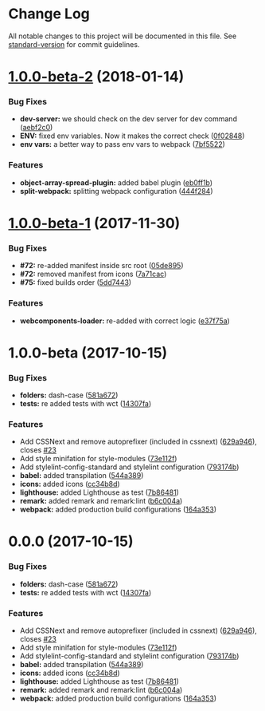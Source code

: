 # Change Log

All notable changes to this project will be documented in this file. See [standard-version](https://github.com/conventional-changelog/standard-version) for commit guidelines.

<a name="1.0.0-beta-2"></a>
# [1.0.0-beta-2](https://github.com/PolymerX/polymer-skeleton/compare/v1.0.0-beta-1...v1.0.0-beta-2) (2018-01-14)


### Bug Fixes

* **dev-server:** we should check on the dev server for dev command ([aebf2c0](https://github.com/PolymerX/polymer-skeleton/commit/aebf2c0))
* **ENV:** fixed env variables. Now it makes the correct check ([0f02848](https://github.com/PolymerX/polymer-skeleton/commit/0f02848))
* **env vars:** a better way to pass env vars to webpack ([7bf5522](https://github.com/PolymerX/polymer-skeleton/commit/7bf5522))


### Features

* **object-array-spread-plugin:** added babel plugin ([eb0ff1b](https://github.com/PolymerX/polymer-skeleton/commit/eb0ff1b))
* **split-webpack:** splitting webpack configuration ([444f284](https://github.com/PolymerX/polymer-skeleton/commit/444f284))



<a name="1.0.0-beta-1"></a>
# [1.0.0-beta-1](https://github.com/PolymerX/polymer-skeleton/compare/v1.0.0-beta...v1.0.0-beta-1) (2017-11-30)


### Bug Fixes

* **#72:** re-added manifest inside src root  ([05de895](https://github.com/PolymerX/polymer-skeleton/commit/05de895))
* **#72:** removed manifest from icons ([7a71cac](https://github.com/PolymerX/polymer-skeleton/commit/7a71cac))
* **#75:** fixed builds order ([5dd7443](https://github.com/PolymerX/polymer-skeleton/commit/5dd7443))


### Features

* **webcomponents-loader:** re-added with correct logic ([e37f75a](https://github.com/PolymerX/polymer-skeleton/commit/e37f75a))



<a name="1.0.0-beta"></a>
# 1.0.0-beta (2017-10-15)


### Bug Fixes

* **folders:** dash-case ([581a672](https://github.com/PolymerX/polymer-skeleton/commit/581a672))
* **tests:** re added tests with wct ([14307fa](https://github.com/PolymerX/polymer-skeleton/commit/14307fa))


### Features

* Add CSSNext and remove autoprefixer (included in cssnext) ([629a946](https://github.com/PolymerX/polymer-skeleton/commit/629a946)), closes [#23](https://github.com/PolymerX/polymer-skeleton/issues/23)
* Add style minifation for style-modules ([73e112f](https://github.com/PolymerX/polymer-skeleton/commit/73e112f))
* Add stylelint-config-standard and stylelint configuration ([793174b](https://github.com/PolymerX/polymer-skeleton/commit/793174b))
* **babel:** added transpilation ([544a389](https://github.com/PolymerX/polymer-skeleton/commit/544a389))
* **icons:** added icons ([cc34b8d](https://github.com/PolymerX/polymer-skeleton/commit/cc34b8d))
* **lighthouse:** added Lighthouse as test ([7b86481](https://github.com/PolymerX/polymer-skeleton/commit/7b86481))
* **remark:** added remark and remark:lint ([b6c004a](https://github.com/PolymerX/polymer-skeleton/commit/b6c004a))
* **webpack:** added production build configurations ([164a353](https://github.com/PolymerX/polymer-skeleton/commit/164a353))



<a name="0.0.0"></a>
# 0.0.0 (2017-10-15)


### Bug Fixes

* **folders:** dash-case ([581a672](https://github.com/PolymerX/polymer-skeleton/commit/581a672))
* **tests:** re added tests with wct ([14307fa](https://github.com/PolymerX/polymer-skeleton/commit/14307fa))


### Features

* Add CSSNext and remove autoprefixer (included in cssnext) ([629a946](https://github.com/PolymerX/polymer-skeleton/commit/629a946)), closes [#23](https://github.com/PolymerX/polymer-skeleton/issues/23)
* Add style minifation for style-modules ([73e112f](https://github.com/PolymerX/polymer-skeleton/commit/73e112f))
* Add stylelint-config-standard and stylelint configuration ([793174b](https://github.com/PolymerX/polymer-skeleton/commit/793174b))
* **babel:** added transpilation ([544a389](https://github.com/PolymerX/polymer-skeleton/commit/544a389))
* **icons:** added icons ([cc34b8d](https://github.com/PolymerX/polymer-skeleton/commit/cc34b8d))
* **lighthouse:** added Lighthouse as test ([7b86481](https://github.com/PolymerX/polymer-skeleton/commit/7b86481))
* **remark:** added remark and remark:lint ([b6c004a](https://github.com/PolymerX/polymer-skeleton/commit/b6c004a))
* **webpack:** added production build configurations ([164a353](https://github.com/PolymerX/polymer-skeleton/commit/164a353))
